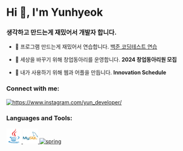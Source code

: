 <h1 align="left">Hi 👋, I'm Yunhyeok</h1>
<h3 align="left">생각하고 만드는게 재밌어서 개발자 합니다.</h3>

- 🌱 프로그램 만드는게 재밌어서 연습합니다. [백준 코딩테스트 연습](https://www.acmicpc.net/user/djbyh645047)

- 💬 세상을 바꾸기 위해 창업동아리를 운영합니다. **2024 창업동아리원 모집**

- 📝 내가 사용하기 위해 웹과 어플을 만듭니다. **Innovation Schedule**

<h3 align="left">Connect with me:</h3>
<p align="left">
<a href="https://instagram.com/https://www.instagram.com/yun_developer/" target="blank"><img align="center" src="https://raw.githubusercontent.com/rahuldkjain/github-profile-readme-generator/master/src/images/icons/Social/instagram.svg" alt="https://www.instagram.com/yun_developer/" height="30" width="40" /></a>
</p>

<h3 align="left">Languages and Tools:</h3>
<p align="left"> <a href="https://www.java.com" target="_blank" rel="noreferrer"> <img src="https://raw.githubusercontent.com/devicons/devicon/master/icons/java/java-original.svg" alt="java" width="40" height="40"/> </a> <a href="https://www.mysql.com/" target="_blank" rel="noreferrer"> <img src="https://raw.githubusercontent.com/devicons/devicon/master/icons/mysql/mysql-original-wordmark.svg" alt="mysql" width="40" height="40"/> </a> <a href="https://spring.io/" target="_blank" rel="noreferrer"> <img src="https://www.vectorlogo.zone/logos/springio/springio-icon.svg" alt="spring" width="40" height="40"/> </a> </p>
